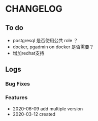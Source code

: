 # CHANGELOG

## To do

* postgresql 是否使用公共 role ？
* docker, pgadmin on docker 是否需要？
* 增加redhat支持

## Logs

### Bug Fixes

### Features

* 2020-06-09 add multiple version
* 2020-03-12 created